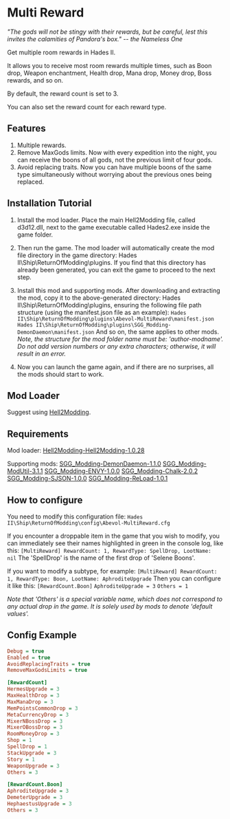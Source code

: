 # Multi Reward

*"The gods will not be stingy with their rewards, but be careful, lest this invites the calamities of Pandora's box." -- the Nameless One*

Get multiple room rewards in Hades II.

It allows you to receive most room rewards multiple times, such as Boon drop, Weapon enchantment, Health drop, Mana drop, Money drop, Boss rewards, and so on.

By default, the reward count is set to 3.

You can also set the reward count for each reward type.

## Features

1. Multiple rewards.
2. Remove MaxGods limits.
    Now with every expedition into the night, you can receive the boons of all gods, not the previous limit of four gods.
3. Avoid replacing traits.
    Now you can have multiple boons of the same type simultaneously without worrying about the previous ones being replaced.

## Installation Tutorial

1. Install the mod loader.
Place the main Hell2Modding file, called d3d12.dll, next to the game executable called Hades2.exe inside the game folder.

2. Then run the game.
The mod loader will automatically create the mod file directory in the game directory: Hades II\Ship\ReturnOfModding\plugins.
If you find that this directory has already been generated, you can exit the game to proceed to the next step.

3. Install this mod and supporting mods.
After downloading and extracting the mod, copy it to the above-generated directory: Hades II\Ship\ReturnOfModding\plugins, ensuring the following file path structure (using the manifest.json file as an example):
`Hades II\Ship\ReturnOfModding\plugins\Abevol-MultiReward\manifest.json`
`Hades II\Ship\ReturnOfModding\plugins\SGG_Modding-DemonDaemon\manifest.json`
And so on, the same applies to other mods.
*Note, the structure for the mod folder name must be: 'author-modname'. Do not add version numbers or any extra characters; otherwise, it will result in an error.*

4. Now you can launch the game again, and if there are no surprises, all the mods should start to work.

## Mod Loader

Suggest using [Hell2Modding].

## Requirements

Mod loader:
[Hell2Modding-Hell2Modding-1.0.28]

Supporting mods:
[SGG_Modding-DemonDaemon-1.1.0]
[SGG_Modding-ModUtil-3.1.1]
[SGG_Modding-ENVY-1.0.0]
[SGG_Modding-Chalk-2.0.2]
[SGG_Modding-SJSON-1.0.0]
[SGG_Modding-ReLoad-1.0.1]

## How to configure

You need to modify this configuration file:
`Hades II\Ship\ReturnOfModding\config\Abevol-MultiReward.cfg`

If you encounter a droppable item in the game that you wish to modify, you can immediately see their names highlighted in green in the console log, like this:
`[MultiReward] RewardCount: 1, RewardType: SpellDrop, LootName: nil`
The 'SpellDrop' is the name of the first drop of 'Selene Boons'.

If you want to modify a subtype, for example:
`[MultiReward] RewardCount: 1, RewardType: Boon, LootName: AphroditeUpgrade`
Then you can configure it like this:
`[RewardCount.Boon]`
`AphroditeUpgrade = 3`
`Others = 1`

*Note that 'Others' is a special variable name, which does not correspond to any actual drop in the game. It is solely used by mods to denote 'default values'.*

## Config Example

```ini
Debug = true
Enabled = true
AvoidReplacingTraits = true
RemoveMaxGodsLimits = true

[RewardCount]
HermesUpgrade = 3
MaxHealthDrop = 3
MaxManaDrop = 3
MemPointsCommonDrop = 3
MetaCurrencyDrop = 3
MixerNBossDrop = 3
MixerOBossDrop = 3
RoomMoneyDrop = 3
Shop = 1
SpellDrop = 1
StackUpgrade = 3
Story = 1
WeaponUpgrade = 3
Others = 3

[RewardCount.Boon]
AphroditeUpgrade = 3
DemeterUpgrade = 3
HephaestusUpgrade = 3
Others = 3
```

[Hell2Modding]: https://thunderstore.io/c/hades-ii/p/Hell2Modding/Hell2Modding/
[Hell2Modding-Hell2Modding-1.0.28]: https://thunderstore.io/package/download/Hell2Modding/Hell2Modding/1.0.28/
[SGG_Modding-DemonDaemon-1.1.0]: https://thunderstore.io/package/download/SGG_Modding/DemonDaemon/1.1.0/
[SGG_Modding-ModUtil-3.1.1]: https://thunderstore.io/package/download/SGG_Modding/ModUtil/3.1.1/
[SGG_Modding-ENVY-1.0.0]: https://thunderstore.io/package/download/SGG_Modding/ENVY/1.0.0/
[SGG_Modding-Chalk-2.0.2]: https://thunderstore.io/package/download/SGG_Modding/Chalk/2.0.2/
[SGG_Modding-SJSON-1.0.0]: https://thunderstore.io/package/download/SGG_Modding/SJSON/1.0.0/
[SGG_Modding-ReLoad-1.0.1]: https://thunderstore.io/package/download/SGG_Modding/ReLoad/1.0.1/
